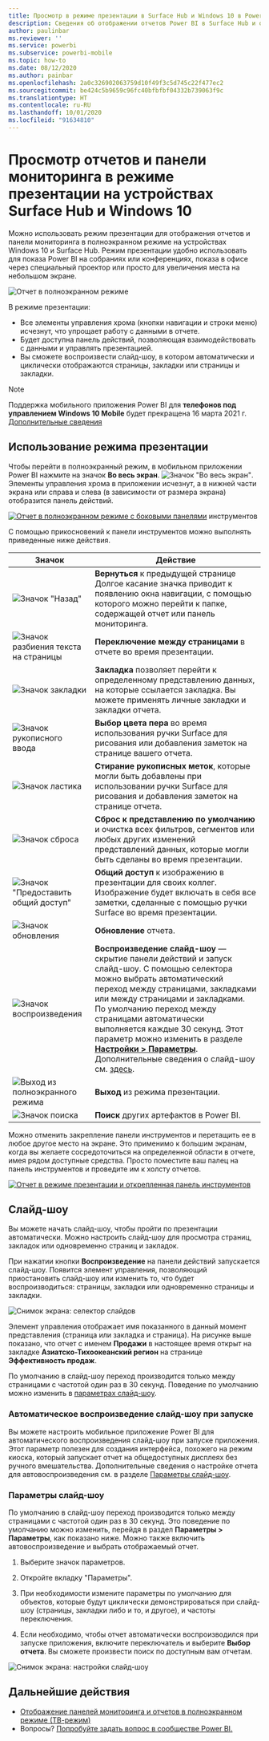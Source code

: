 ```yaml
---
title: Просмотр в режиме презентации в Surface Hub и Windows 10 в Power BI
description: Сведения об отображении отчетов Power BI в Surface Hub и отображении информационных панелей, отчетов и плиток Power BI в полноэкранном режиме на устройствах под управлением Windows 10.
author: paulinbar
ms.reviewer: ''
ms.service: powerbi
ms.subservice: powerbi-mobile
ms.topic: how-to
ms.date: 08/12/2020
ms.author: painbar
ms.openlocfilehash: 2a0c326902063759d10f49f3c5d745c22f477ec2
ms.sourcegitcommit: be424c5b9659c96fc40bfbfbf04332b739063f9c
ms.translationtype: HT
ms.contentlocale: ru-RU
ms.lasthandoff: 10/01/2020
ms.locfileid: "91634810"
---
```

# <a name="view-reports-and-dashboards-in-presentation-mode-on-surface-hub-and-windows-10-devices"></a>Просмотр отчетов и панели мониторинга в режиме презентации на устройствах Surface Hub и Windows 10
Можно использовать режим презентации для отображения отчетов и панели мониторинга в полноэкранном режиме на устройствах Windows 10 и Surface Hub. Режим презентации удобно использовать для показа Power BI на собраниях или конференциях, показа в офисе через специальный проектор или просто для увеличения места на небольшом экране.

![Отчет в полноэкранном режиме](./media/mobile-windows-10-app-presentation-mode/power-bi-presentation-mode-2.png)

В режиме презентации:
* Все элементы управления хрома (кнопки навигации и строки меню) исчезнут, что упрощает работу с данными в отчете.
* Будет доступна панель действий, позволяющая взаимодействовать с данными и управлять презентацией.
* Вы сможете воспроизвести слайд-шоу, в котором автоматически и циклически отображаются страницы, закладки или страницы и закладки.

>[!NOTE]
>Поддержка мобильного приложения Power BI для **телефонов под управлением Windows 10 Mobile** будет прекращена 16 марта 2021 г. [Дополнительные сведения](/legal/powerbi/powerbi-mobile/power-bi-mobile-app-end-of-support-for-windows-phones)

## <a name="use-presentation-mode"></a>Использование режима презентации
Чтобы перейти в полноэкранный режим, в мобильном приложении Power BI нажмите на значок **Во весь экран**.
![Значок "Во весь экран"](././media/mobile-windows-10-app-presentation-mode/power-bi-full-screen-icon.png). Элементы управления хрома в приложении исчезнут, а в нижней части экрана или справа и слева (в зависимости от размера экрана) отобразится панель действий.

[![Отчет в полноэкранном режиме с боковыми панелями](./media/mobile-windows-10-app-presentation-mode/power-bi-presentation-mode-toolbar.png)](./media/mobile-windows-10-app-presentation-mode/power-bi-presentation-mode-toolbar-expanded.png#lightbox) инструментов

С помощью прикосновений к панели инструментов можно выполнять приведенные ниже действия.

| Значок | Действие |
|------|--------|
|![Значок "Назад"](./media/mobile-windows-10-app-presentation-mode/power-bi-windows-10-presentation-back-icon.png)|**Вернуться** к предыдущей странице Долгое касание значка приводит к появлению окна навигации, с помощью которого можно перейти к папке, содержащей отчет или панель мониторинга.|
|![Значок разбиения текста на страницы](./media/mobile-windows-10-app-presentation-mode/power-bi-windows-10-presentation-pages-icon.png)|**Переключение между страницами** в отчете во время презентации.|
|![Значок закладки](./media/mobile-windows-10-app-presentation-mode/power-bi-windows-10-presentation-bookmarks-icon.png)|**Закладка** позволяет перейти к определенному представлению данных, на которые ссылается закладка. Вы можете применять личные закладки и закладки отчета.|
|![Значок рукописного ввода](./media/mobile-windows-10-app-presentation-mode/power-bi-windows-10-presentation-ink-icon.png)|**Выбор цвета пера** во время использования ручки Surface для рисования или добавления заметок на странице вашего отчета.|
|![Значок ластика](./media/mobile-windows-10-app-presentation-mode/power-bi-windows-10-presentation-eraser-icon.png)|**Стирание рукописных меток**, которые могли быть добавлены при использовании ручки Surface для рисования и добавления заметок на странице отчета.          |
|![Значок сброса](./media/mobile-windows-10-app-presentation-mode/power-bi-windows-10-presentation-reset-icon.png)|**Сброс к представлению по умолчанию** и очистка всех фильтров, сегментов или любых других изменений представлений данных, которые могли быть сделаны во время презентации.|
|![Значок "Предоставить общий доступ"](./media/mobile-windows-10-app-presentation-mode/power-bi-windows-10-share-icon.png)|**Общий доступ** к изображению в презентации для своих коллег. Изображение будет включать в себя все заметки, сделанные с помощью ручки Surface во время презентации.|
|![Значок обновления](./media/mobile-windows-10-app-presentation-mode/power-bi-windows-10-presentation-refresh-icon.png)|**Обновление** отчета.|
|![Значок воспроизведения](./media/mobile-windows-10-app-presentation-mode/power-bi-windows-10-presentation-play-icon.png)|**Воспроизведение слайд-шоу** — скрытие панели действий и запуск слайд-шоу. С помощью селектора можно выбрать автоматический переход между страницами, закладками или между страницами и закладками. По умолчанию переход между страницами автоматически выполняется каждые 30 секунд. Этот параметр можно изменить в разделе [**Настройки > Параметры**](#slideshow-settings). Дополнительные сведения о слайд-шоу см. [здесь](#slideshows).|
|![Выход из полноэкранного режима](./media/mobile-windows-10-app-presentation-mode/power-bi-windows-10-exit-full-screen-icon.png)|**Выход** из режима презентации.|
|![Значок поиска](./media/mobile-windows-10-app-presentation-mode/power-bi-windows-10-presentation-search-icon.png)|**Поиск** других артефактов в Power BI.|

Можно отменить закрепление панели инструментов и перетащить ее в любое другое место на экране. Это применимо к большим экранам, когда вы желаете сосредоточиться на определенной области в отчете, имея рядом доступные средства. Просто поместите ваш палец на панель инструментов и проведите им к холсту отчетов.

[![Отчет в режиме презентации и открепленная панель инструментов](./media/mobile-windows-10-app-presentation-mode/power-bi-windows-10-presentation-drag-toolbar-2.png)](./media/mobile-windows-10-app-presentation-mode/power-bi-windows-10-presentation-drag-toolbar-2-expanded.png#lightbox)

## <a name="slideshows"></a>Слайд-шоу

Вы можете начать слайд-шоу, чтобы пройти по презентации автоматически. Можно настроить слайд-шоу для просмотра страниц, закладок или одновременно страниц и закладок.

При нажатии кнопки **Воспроизведение** на панели действий запускается слайд-шоу. Появится элемент управления, позволяющий приостановить слайд-шоу или изменить то, что будет воспроизводиться: страницы, закладки или одновременно страницы и закладки.

![Снимок экрана: селектор слайдов](././media/mobile-windows-10-app-presentation-mode//power-bi-windows-10-slideshow-selector.png)

 Элемент управления отображает имя показанного в данный момент представления (страница или закладка и страница). На рисунке выше показано, что отчет с именем **Продажи** в настоящее время открыт на закладке **Азиатско-Тихоокеанский регион** на странице **Эффективность продаж**.

По умолчанию в слайд-шоу переход производится только между страницами с частотой один раз в 30 секунд. Поведение по умолчанию можно изменить в [параметрах слайд-шоу](#slideshow-settings).


### <a name="auto-play-a-slideshow-on-startup"></a>Автоматическое воспроизведение слайд-шоу при запуске

Вы можете настроить мобильное приложение Power BI для автоматического воспроизведения слайд-шоу при запуске приложения. Этот параметр полезен для создания интерфейса, похожего на режим киоска, который запускает отчет на общедоступных дисплеях без ручного вмешательства. Дополнительные сведения о настройке отчета для автовоспроизведения см. в разделе [Параметры слайд-шоу](#slideshow-settings).

### <a name="slideshow-settings"></a>Параметры слайд-шоу

По умолчанию в слайд-шоу переход производится только между страницами с частотой один раз в 30 секунд. Это поведение по умолчанию можно изменить, перейдя в раздел **Параметры > Параметры**, как показано ниже. Можно также включить автовоспроизведение и выбрать отображаемый отчет.

1. Выберите значок параметров.

1. Откройте вкладку "Параметры".

1. При необходимости измените параметры по умолчанию для объектов, которые будут циклически демонстрироваться при слайд-шоу (страницы, закладки либо и то, и другое), и частоты переключения.

1. Если необходимо, чтобы отчет автоматически воспроизводился при запуске приложения, включите переключатель и выберите **Выбор отчета**. Вы сможете произвести поиск по доступным вам отчетам.

![Снимок экрана: настройки слайд-шоу](././media/mobile-windows-10-app-presentation-mode//power-bi-windows-10-slideshow-settings.png)

## <a name="next-steps"></a>Дальнейшие действия
* [Отображение панелей мониторинга и отчетов в полноэкранном режиме (ТВ-режим)](../end-user-focus.md)
* Вопросы? [Попробуйте задать вопрос в сообществе Power BI.](https://community.powerbi.com/)